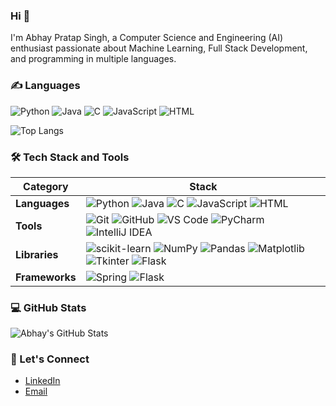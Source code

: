 ### Hi 👋

I'm Abhay Pratap Singh, a Computer Science and Engineering (AI) enthusiast passionate about Machine Learning, Full Stack Development, and programming in multiple languages.

### ✍️ Languages

![Python](https://img.shields.io/badge/-Python-2b5b83?style=flat&logo=python&logoColor=ffdf76) ![Java](https://img.shields.io/badge/-Java-007396?style=flat&logo=java&logoColor=white) ![C](https://img.shields.io/badge/-C-00599C?style=flat&logo=c&logoColor=white) ![JavaScript](https://img.shields.io/badge/-JavaScript-F7DF1E?style=flat&logo=javascript&logoColor=black) ![HTML](https://img.shields.io/badge/-HTML-E34F26?style=flat&logo=html5&logoColor=white)

![Top Langs](https://github-readme-stats.vercel.app/api/top-langs/?username=abhay-singh&layout=compact&hide=javascript,css,html,jupyter%20notebook)

### 🛠 Tech Stack and Tools

| Category                                                | Stack                                                                                                                                                                                                                                                       |
| ------------------------------------------------------- | ----------------------------------------------------------------------------------------------------------------------------------------------------------------------------------------------------------------------------------------------------------- |
| **Languages**                                           | ![Python](https://img.shields.io/badge/-Python-2b5b83?style=flat&logo=python&logoColor=ffdf76) ![Java](https://img.shields.io/badge/-Java-007396?style=flat&logo=java&logoColor=white) ![C](https://img.shields.io/badge/-C-00599C?style=flat&logo=c&logoColor=white) ![JavaScript](https://img.shields.io/badge/-JavaScript-F7DF1E?style=flat&logo=javascript&logoColor=black) ![HTML](https://img.shields.io/badge/-HTML-E34F26?style=flat&logo=html5&logoColor=white)|
| **Tools**                                               | ![Git](https://img.shields.io/badge/-Git-black?style=flat&logo=git) ![GitHub](https://img.shields.io/badge/-GitHub-black?style=flat&logo=github) ![VS Code](https://img.shields.io/badge/-VS_Code-007ACC?style=flat&logo=Visual-Studio-Code) ![PyCharm](https://img.shields.io/badge/-PyCharm-3a3a3a?style=flat&logo=pycharm) ![IntelliJ IDEA](https://img.shields.io/badge/-IntelliJ-000000?style=flat&logo=intellijidea&logoColor=white)|
| **Libraries**                                           | ![scikit-learn](https://img.shields.io/badge/-scikit-learn-F7931E?style=flat&logo=scikit-learn&logoColor=white) ![NumPy](https://img.shields.io/badge/-NumPy-013243?style=flat&logo=numpy) ![Pandas](https://img.shields.io/badge/-Pandas-150458?style=flat&logo=pandas) ![Matplotlib](https://img.shields.io/badge/-Matplotlib-003B57?style=flat&logo=matplotlib) ![Tkinter](https://img.shields.io/badge/-Tkinter-2c2d72?style=flat&logo=tkinter&logoColor=white) ![Flask](https://img.shields.io/badge/-Flask-000000?style=flat&logo=flask&logoColor=white)|
| **Frameworks**                                           | ![Spring](https://img.shields.io/badge/-Spring-6DB33F?style=flat&logo=spring&logoColor=white) ![Flask](https://img.shields.io/badge/-Flask-000000?style=flat&logo=flask&logoColor=white)|
 
### 💻 GitHub Stats

![Abhay's GitHub Stats](https://github-readme-stats.vercel.app/api?username=abhay-singh&show_icons=true)

### 🔗 Let's Connect
- [LinkedIn](https://www.linkedin.com/in/abhay-singh-b47405315)
- [Email](mailto:2k23.csai2310286@gmail.com)
